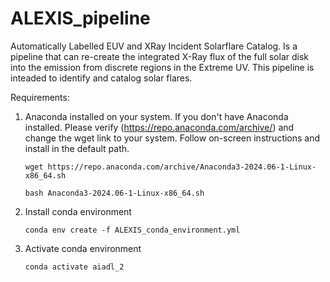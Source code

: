 # ALEXIS_pipeline
Automatically Labelled EUV and XRay Incident Solarflare Catalog. Is a pipeline that can re-create the integrated X-Ray flux of the full solar disk into the emission from discrete regions in the Extreme UV. This pipeline is inteaded to identify and catalog solar flares. 

Requirements:
1. Anaconda installed on your system. If you don't have Anaconda installed. Please verify (https://repo.anaconda.com/archive/) and change the wget link to your system. Follow on-screen instructions and install in the default path. 
   ```
   wget https://repo.anaconda.com/archive/Anaconda3-2024.06-1-Linux-x86_64.sh

   bash Anaconda3-2024.06-1-Linux-x86_64.sh
   ```
2. Install conda environment
   ```
   conda env create -f ALEXIS_conda_environment.yml
   
   ```
3. Activate conda environment
   ```
   conda activate aiadl_2
   ```
